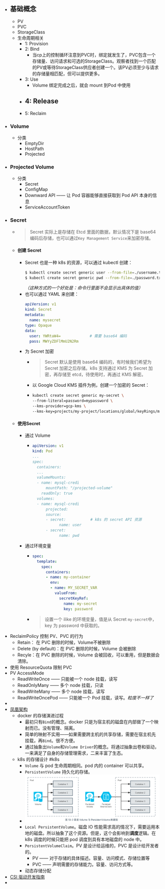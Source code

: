 - ## 基础概念
	- PV
	- PVC
	- StorageClass
	- 生命周期相关
		- 1: Provision
		- 2: Bind
			- 当cp上的控制循环注意到PVC时，绑定就发生了，PVC包含一个存储量、访问请求和可选的StorageClass。观察者找到一个匹配的PV或等待StorageClass供应者创建一个。该PV必须至少与请求的存储量相匹配，但可以提供更多。
		- 3: Use
			- Volume 绑定完成之后，就会 mount 到Pod 中使用
		- 4: Release
			-
		- 5: Reclaim
- ### Volume
	- 分类
		- EmptyDir
		- HostPath
		- Projected
- ### Projected Volume
	- 分类
		- Secret
		- ConfigMap
		- Downward API      —— 让 Pod 容器能够直接获取到 Pod API 本身的信息
		- ServiceAccountToken
- ### Secret
	- > Secret 实际上是存储在 Etcd 里面的数据，默认情况下是 base64 编码后存储，也可以通过`Key Management Service`来加密存储。
	- #### 创建 Secret
		- Secret 也是一种 k8s 的资源，可以通过 kubectl 创建：
		  ```bash
		  $ kubectl create secret generic user --from-file=./username.txt
		  $ kubectl create secret generic pwd --from-file=./password.txt
		  ```
		  *（这种方式的一个好处是：命令行里面不会显示出具体的值）*
		- 也可以通过 YAML 来创建：
		  ```yaml
		  apiVersion: v1
		  kind: Secret
		  metadata:
		    name: mysecret
		  type: Opaque
		  data:
		    user: YWRtaW4=             # 需要 base64 编码
		    pass: MWYyZDFlMmU2N2Rm
		  ```
		- 为 Secret 加密
			- > Secret 默认是使用 base64 编码的，有时候我们希望为 Secret 加密之后存储。k8s 支持通过 KMS 为 Secret 加密，再存储至 etcd，待使用时，再通过 KMS 解密。
			- 以 Google Cloud KMS 插件为例，创建一个加密的 Secret：
			- ```bash
			  kubectl create secret generic my-secret \
			  --from-literal=password=mypassword \
			  --kms-provider=gcp-kms \
			  --kms-key=projects/my-project/locations/global/keyRings/my-key-ring/cryptoKeys/my-key
			  
			  ```
	- #### 使用Secret
		- 通过 Volume
			- ```yaml
			  apiVersion: v1
			  kind: Pod
			  ...
			  spec:
			    containers:
			    ...
			    valumeMounts:
			    - name: mysql-credi
			    	mountPath: "/projected-volume"
			      readOnly: true
			    volumes:
			    - name: mysql-credi
			    	projected:
			        source:
			        - secret:			# k8s 的 secret API 资源
			        	  name: user
			        - secret:
			        	  name: pwd
			  ```
		- 通过环境变量
			- ```yaml
			  spec:
			    template:
			      spec:
			        containers:
			        - name: my-container
			          env:
			          - name: MY_SECRET_VAR
			            valueFrom:
			              secretKeyRef:
			                name: my-secret
			                key: password
			  
			  ```
			- > 设置一个 ilike 的环境变量，值是从 Secret `my-secret`中，key 为 password 中获取的。
- ReclaimPolicy 控制 PV、PVC 的行为
	- Retain： 在 PVC 删除的时候，Volume不被删除
	- Delete (by default)：在 PVC 删除的时候，Volume 会被删除
	- Recyle：在 PVC 删除的时候，Volume 会被回收，可以重用，但是数据会清除。
- 使用 ResourceQuota 限制 PVC
- PV AccessMode
	- ReadWriteOnce —— 只能被一个 node 挂载，读写
	- ReadOnlyMany —— 多个 node 挂载，只读
	- ReadWriteMany —— 多个 node 挂载，读写
	- ReadWriteOncePod —— 只能被一个 Pod 挂载，读写。*粒度不一样了*
-
- [凤凰架构](http://icyfenix.cn/immutable-infrastructure/storage/storage-evolution.html)
	- docker 的存储演进过程
		- 最初只有`Bind`的概念。docker 只是为宿主机的磁盘在内部做了一个映射而已。没有管理、隔离。
		- 简单的映射不实用——如果需要跨主机的共享存储，需要在宿主机先挂载，再`Bind`。很不方便。
		- 通过抽象出`Volume`和`Volume Driver`的概念。将通过抽象出卷和驱动，一来满足了自身的存储管理需求，二来丰富了生态。
	- k8s 的存储设计 #k8s
		- `Volume` 与 pod 生命周期相同。pod 内的 container 可以共享。
		- `PersistentVolume` 持久化的存储。
		- ![](https://raw.githubusercontent.com/stillfox-lee/image/main/picgo/20220708171818.png)
		- `Local PersistentVolume`。磁盘 IO 性能需求高的情况下，需要运用本地的磁盘。所以抽象了这个资源。但是，这个会影响到**调度**逻辑。在 k8s 调度的时候只能把 pod 调度到具有本地磁盘的 node 中。
		- `PersistentVolumeClaim`。PV 是设计给运维的，PVC 是设计给开发者的。
			- PV —— 对于存储的具体描述。容量、访问模式、存储位置等
			- PVC —— 声明需要的存储能力。容量、访问方式等。
		- 动态存储分配
- [CSI 驱动开发指南](https://mp.weixin.qq.com/s/jUlTHAKhHZD1dkNudPlS9w)
-